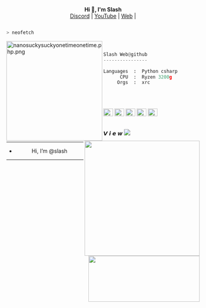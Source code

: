<p align='center'>
  <b>Hi 👋, I'm Slash</b><br>
  <a href="https://discord.gg/xereca">Discord</a> |
  <a href="https://www.youtube.com/channel/UCdpJw0M-G5oXwZFTwtWMUHg">YouTube</a> |
  <a href="https://ayo.so/slashhack">Web</a> |



```bash

> neofetch

```
<img src="https://cdn.discordapp.com/attachments/1011865149084291074/1014622213154029690/Ayumi1.gif" align="left" src="https://media.discordapp.net/attachments/975703159982923848/995337889321844886/1657350460774.jpg?width=682&height=682" alt="nanosuckysuckyonetimeonetime.php.png" width="250" height="260">

```py


Slash Web@github
----------------

Languages  :  Python csharp
      CPU  :  Ryzen 3200g
     Orgs  :  xrc

  
```
<p align="left">
  &nbsp; &nbsp; &nbsp; &nbsp; &nbsp;&nbsp; &nbsp; &nbsp; &nbsp; &nbsp;&nbsp; &nbsp; &nbsp; &nbsp; &nbsp; &nbsp; &nbsp; &nbsp; &nbsp; &nbsp; &nbsp;&nbsp; &nbsp; &nbsp; &nbsp; &nbsp;&nbsp; &nbsp; &nbsp; &nbsp; &nbsp;
  <a target="_blank" rel="noopener noreferrer" href="https://camo.githubusercontent.com/bfd75ee3cb7e6f9bd22afee032df4b11489b5b579bdaf204478880d03acb8193/68747470733a2f2f7669612e706c616365686f6c6465722e636f6d2f31352f4646464630302f3030303030303f746578743d2b"><img alt="#474342" src="https://camo.githubusercontent.com/bfd75ee3cb7e6f9bd22afee032df4b11489b5b579bdaf204478880d03acb8193/68747470733a2f2f7669612e706c616365686f6c6465722e636f6d2f31352f4646464630302f3030303030303f746578743d2b" width="25" height="20" data-canonical-src="https://via.placeholder.com/15/FFFF00/000000?text=+" style="max-width: 100%;"></a>
  <a target="_blank" rel="noopener noreferrer" href="https://camo.githubusercontent.com/d59c300ac5266e17c7eb4dc41f4623e9e5ce1d0bd599cbec7deebcd96f958632/68747470733a2f2f7669612e706c616365686f6c6465722e636f6d2f31352f3030303030302f3030303030303f746578743d2b"><img alt="#fbedf6"
  src="https://camo.githubusercontent.com/d59c300ac5266e17c7eb4dc41f4623e9e5ce1d0bd599cbec7deebcd96f958632/68747470733a2f2f7669612e706c616365686f6c6465722e636f6d2f31352f3030303030302f3030303030303f746578743d2b" width="25" height="20" data-canonical-src="https://via.placeholder.com/15/000000/000000?text=+" style="max-width: 100%;"></a>
  <a target="_blank" rel="noopener noreferrer" href="https://camo.githubusercontent.com/713b5679a7c6da2080de0b873ae6942a0d37bbaf7440991fa2f8382980908dcc/68747470733a2f2f7669612e706c616365686f6c6465722e636f6d2f31352f4144443845362f3030303030303f746578743d2b"><img alt="#c9594d" src="https://camo.githubusercontent.com/713b5679a7c6da2080de0b873ae6942a0d37bbaf7440991fa2f8382980908dcc/68747470733a2f2f7669612e706c616365686f6c6465722e636f6d2f31352f4144443845362f3030303030303f746578743d2b" width="25" height="20" data-canonical-src="https://via.placeholder.com/15/ADD8E6/000000?text=+" style="max-width: 100%;"></a>
  <a target="_blank" rel="noopener noreferrer" href="https://camo.githubusercontent.com/577225d1ecf238e18e0059c0e1a87c6fa9292e1de94283069aecaeef4054ec20/68747470733a2f2f7669612e706c616365686f6c6465722e636f6d2f31352f4646464646462f3030303030303f746578743d2b"><img alt="#f8b9b2" src="https://camo.githubusercontent.com/577225d1ecf238e18e0059c0e1a87c6fa9292e1de94283069aecaeef4054ec20/68747470733a2f2f7669612e706c616365686f6c6465722e636f6d2f31352f4646464646462f3030303030303f746578743d2b" width="25" height="20" data-canonical-src="https://via.placeholder.com/15/FFFFFF/000000?text=+" style="max-width: 100%;"></a>
  <a target="_blank" rel="noopener noreferrer" href="https://camo.githubusercontent.com/22947a24440bd4083764b6b4af259d5afdf334fc6b8ed9a548fb7d9c033c6fa1/68747470733a2f2f7669612e706c616365686f6c6465722e636f6d2f31352f3830303038302f3030303030303f746578743d2b"><img alt="#f8b9b2" src="https://camo.githubusercontent.com/22947a24440bd4083764b6b4af259d5afdf334fc6b8ed9a548fb7d9c033c6fa1/68747470733a2f2f7669612e706c616365686f6c6465722e636f6d2f31352f3830303038302f3030303030303f746578743d2b" width="25" height="20" data-canonical-src="https://via.placeholder.com/15/800080/000000?text=+" style="max-width: 100%;"></a>
	<a target="_blank" rel="noopener noreferrer" href="><img src="" width="110" height="20" data-canonical-src="https://komarev.com/ghpvc/?username=psauxx&amp;style=flat-square" style="max-width: 100%;"></a><br><br>
	<a target="_blank" rel="noopener noreferrer" href="https://camo.githubusercontent.com/1991a9017c23f792e49a94abd3fa6dc3a92f38f6477b01807483f2016ef80780/68747470733a2f2f6769746875622d726561646d652d73746174732e76657263656c2e6170702f6170693f757365726e616d653d7073617578782673686f775f69636f6e733d74727565267468656d653d7261646963616c"><img align="right" width="300" src="https://github-readme-stats.vercel.app/api?username=YatsuuWeb&theme=midnight-purple&show_icons=true" data-canonical-src="https://github-readme-stats.vercel.app/api?username=psauxx&amp;show_icons=true&amp;theme=radical" style="max-width: 100%;"></a>
	<a target="_blank" rel="noopener noreferrer" href="https://camo.githubusercontent.com/b37763484b6fe8435681d1011c6363bdb5d75bb56c214693e4a5a12d952a7cdc/68747470733a2f2f6769746875622d726561646d652d73746174732d65696768742d74686574612e76657263656c2e6170702f6170692f746f702d6c616e67732f3f757365726e616d653d707361757878267468656d653d7261646963616c266c61796f75743d636f6d70616374266578636c7564655f6c616e673d6a6176612b72"><img width="290" height="120" align="right" src="https://github-readme-stats.vercel.app/api/top-langs?username=yatsuuWeb&amp;show_icons=true&amp;locale=en&amp;theme=midnight-purple" data-canonical-src="https://github-readme-stats-eight-theta.vercel.app/api/top-langs/?username=psauxx&amp;theme=radical&amp;layout=compact&amp;exclude_lang=java+r" style="max-width: 100%;"></a> 
</p>
𝙑 𝙞 𝙚 𝙬
<img src="https://profile-counter.glitch.me/%7BYatsuuWebt%7D/count.svg" style="max-width: 100%;">







------------												
- <p align="center"> Hi, I’m @slash

-----------------

<!---
Slash Web/Slash Web is a ✨ special ✨ repository because its `README.md` (this file) appears on your GitHub profile.
You can click the Preview link to take a look at your changes.
--->
